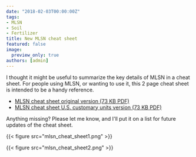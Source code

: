 ```yaml
---
date: "2018-02-03T00:00:00Z"
tags:
- MLSN
- Soil
- Fertilizer
title: New MLSN cheat sheet
featured: false
image: 
  preview_only: true
authors: [admin]
---
```


I thought it might be useful to summarize the key details of MLSN in a cheat sheet. For people using MLSN, or wanting to use it, this 2 page cheat sheet is intended to be a handy reference. 

* [MLSN cheat sheet original version (73 KB PDF)](http://files.asianturfgrass.com/mlsn_cheat_sheet.pdf)
* [MLSN cheat sheet U.S. customary units version (73 KB PDF)](http://files.asianturfgrass.com/mlsn_cheat_sheet_us.pdf)

Anything missing? Please let me know, and I'll put it on a list for future updates of the cheat sheet.

{{< figure src="mlsn_cheat_sheet1.png" >}}

{{< figure src="mlsn_cheat_sheet2.png" >}}
